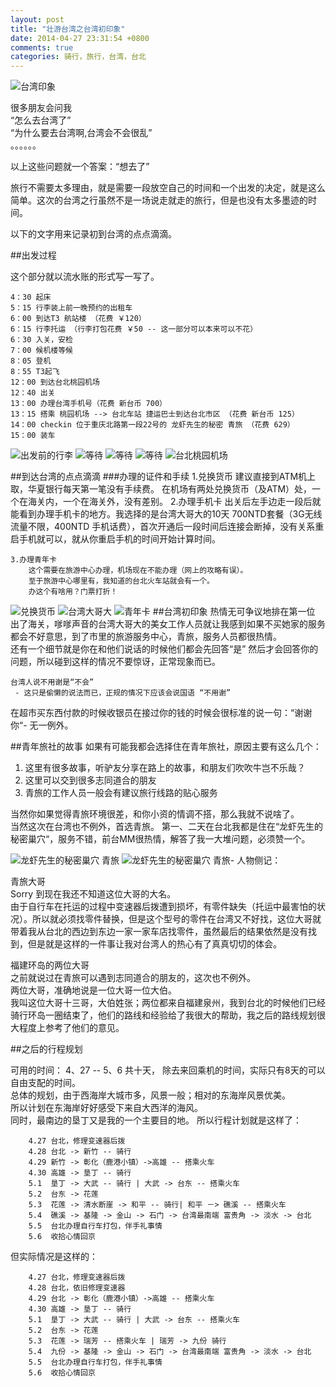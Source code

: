 ```yaml
---
layout: post
title: "壮游台湾之台湾初印象"
date: 2014-04-27 23:31:54 +0800
comments: true
categories: 骑行，旅行，台湾，台北
---
```

![台湾印象](/images/taiwan/DSC_0250.JPG)

很多朋友会问我  
“怎么去台湾了”  
“为什么要去台湾啊,台湾会不会很乱”  
。。。。。。  

以上这些问题就一个答案：“想去了”  

旅行不需要太多理由，就是需要一段放空自己的时间和一个出发的决定，就是这么简单。这次的台湾之行虽然不是一场说走就走的旅行，但是也没有太多墨迹的时间。 

以下的文字用来记录初到台湾的点点滴滴。

##出发过程

这个部分就以流水账的形式写一写了。  
	
	4：30 起床
	5：15 行李装上前一晚预约的出租车
	6：00 到达T3 航站楼 （花费 ￥120）
	6：15 行李托运 （行李打包花费 ￥50 -- 这一部分可以本来可以不花）
	6：30 入关，安检
	7：00 候机楼等候
	8：05 登机
	8：55 T3起飞
	12：00 到达台北桃园机场
	12：40 出关
	13：00 办理台湾手机号（花费 新台币 700）
	13：15 搭乘 桃园机场 --> 台北车站 捷运巴士到达台北市区 （花费 新台币 125）
	14：00 checkin 位于重庆北路第一段22号的 龙虾先生的秘密 青旅 （花费 629）
	15：00 装车
![出发前的行李](/images/taiwan/IMG_0693.JPG)
![等待](/images/taiwan/IMG_0696.JPG)
![等待](/images/taiwan/IMG_0697.JPG)
![等待](/images/taiwan/IMG_0700.JPG)
![台北桃园机场](/images/taiwan/IMG_0701.JPG)

##到达台湾的点点滴滴
###办理的证件和手续
	1.兑换货币
		建议直接到ATM机上取，华夏银行每天第一笔没有手续费。
		在机场有两处兑换货币（及ATM）处，一个在海关内，一个在海关外，没有差别。
	2.办理手机卡
		出关后左手边走一段后就能看到办理手机卡的地方。我选择的是台湾大哥大的10天 700NTD套餐（3G无线流量不限，400NTD 手机话费），首次开通后一段时间后连接会断掉，没有关系重启手机就可以，就从你重启手机的时间开始计算时间。
		
	3.办理青年卡
		这个需要在旅游中心办理，机场现在不能办理（网上的攻略有误）。
		至于旅游中心哪里有，我知道的台北火车站就会有一个。
		办这个有啥用？门票打折！

![兑换货币](/images/taiwan/IMG_0702.JPG)
![台湾大哥大](/images/taiwan/IMG_0709.JPG)
![青年卡](/images/taiwan/IMG_0724.JPG)
##台湾初印象
热情无可争议地排在第一位  
出了海关，嗲嗲声音的台湾大哥大的美女工作人员就让我感到如果不买她家的服务都会不好意思，到了市里的旅游服务中心，青旅，服务人员都很热情。  
还有一个细节就是你在和他们说话的时候他们都会先回答“是” 然后才会回答你的问题，所以碰到这样的情况不要惊讶，正常现象而已。  
	
	台湾人说不用谢是“不会”
	 - 这只是偷懒的说法而已，正规的情况下应该会说国语 “不用谢”
在超市买东西付款的时候收银员在接过你的钱的时候会很标准的说一句：“谢谢你“- 无一例外。  

##青年旅社的故事
如果有可能我都会选择住在青年旅社，原因主要有这么几个：  
1. 这里有很多故事，听驴友分享在路上的故事，和朋友们吹吹牛岂不乐哉？  
2. 这里可以交到很多志同道合的朋友  
3. 青旅的工作人员一般会有建议旅行线路的贴心服务

当然你如果觉得青旅环境很差，和你小资的情调不搭，那么我就不说啥了。  
当然这次在台湾也不例外，首选青旅。
第一、二天在台北我都是住在“龙虾先生的秘密巢穴“，服务不错，前台MM很热情，解答了我一大堆问题，必须赞一个。  

![龙虾先生的秘密巢穴 青旅](/images/taiwan/IMG_0723.JPG)
![龙虾先生的秘密巢穴 青旅-](/images/taiwan/IMG_0713.JPG)
人物侧记：  

青旅大哥  
Sorry 到现在我还不知道这位大哥的大名。  
由于自行车在托运的过程中变速器后拨遭到损坏，有零件缺失（托运中最害怕的状况）。所以就必须找零件替换，但是这个型号的零件在台湾又不好找，这位大哥就带着我从台北的西边到东边一家一家车店找零件，虽然最后的结果依然是没有找到，但是就是这样的一件事让我对台湾人的热心有了真真切切的体会。  
  
福建环岛的两位大哥  
之前就说过在青旅可以遇到志同道合的朋友的，这次也不例外。  
两位大哥，准确地说是一位大哥一位大伯。  
我叫这位大哥十三哥，大伯姓张；两位都来自福建泉州，我到台北的时候他们已经骑行环岛一圈结束了，他们的路线和经验给了我很大的帮助，我之后的路线规划很大程度上参考了他们的意见。

##之后的行程规划

可用的时间： 4、27 -- 5、6 共十天， 除去来回乘机的时间，实际只有8天的可以自由支配的时间。  
总体的规划，由于西海岸大城市多，风景一般；相对的东海岸风景优美。  
所以计划在东海岸好好感受下来自大西洋的海风。  
同时，最南边的垦丁又是我的一个主要目的地。 所以行程计划就是这样了：  
		
		4.27 台北，修理变速器后拨
		4.28 台北 -> 新竹 -- 骑行
		4.29 新竹 -> 彰化（鹿港小镇）->高雄 -- 搭乘火车
		4.30 高雄 -> 垦丁 -- 骑行
		5.1  垦丁 -> 大武 -- 骑行 | 大武 -> 台东 -- 搭乘火车
		5.2  台东 -> 花莲
		5.3  花莲 -> 清水断崖 -> 和平 -- 骑行| 和平 －> 礁溪 -- 搭乘火车 
		5.4  礁溪 -> 基隆 -> 金山 -> 石门 -> 台湾最南端 富贵角 -> 淡水 -> 台北
		5.5  台北办理自行车打包，伴手礼事情
		5.6  收拾心情回京 
		
但实际情况是这样的：  
		
		4.27 台北，修理变速器后拨
		4.28 台北，依旧修理变速器
		4.29 台北 -> 彰化（鹿港小镇）->高雄 -- 搭乘火车
		4.30 高雄 -> 垦丁 -- 骑行
		5.1  垦丁 -> 大武 -- 骑行 | 大武 -> 台东 -- 搭乘火车
		5.2  台东 -> 花莲
		5.3  花莲 -> 瑞芳 -- 搭乘火车 | 瑞芳 -> 九份 骑行
		5.4  九份 -> 基隆 -> 金山 -> 石门 -> 台湾最南端 富贵角 -> 淡水 -> 台北
		5.5  台北办理自行车打包，伴手礼事情
		5.6  收拾心情回京
		